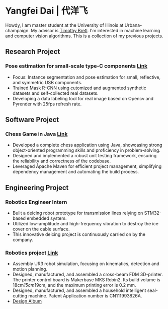 # Yangfei Dai | 代洋飞
Howdy, I am master student at the University of Illinois at Urbana-champaign. My advisor is [Timothy Bretl](http://bretl.csl.illinois.edu/people). I'm interested in machine learning and computer vision algorithms. This is a collection of my previous projects.

## Research Project
### Pose estimation for small-scale type-C components [Link](https://github.com/yangfei4/Sim2real)
* Focus: Instance segmentation and pose estimation for small, reflective, and symmetric USB components.
* Trained Mask R-CNN using cutomized and augmented synthetic datasets and self-collected real datasets.
* Developing a data labeling tool for real image based on Opencv and Pyrender with 25fps refresh rate.

## Software Project
### Chess Game in Java [Link]([https://github.com/yangfei4/Sim2real](https://github.com/yangfei4/ChessJava))
* Developed a complete chess application using Java, showcasing strong object-oriented programming skills and proficiency in problem-solving.
* Designed and implemented a robust unit testing framework, ensuring the reliability and correctness of the codebase.
* Leveraged Apache Maven for efficient project management, simplifying dependency management and automating the build process.

## Engineering Project
### Robotics Engineer Intern 
* Built a deicing robot prototype for transmission lines relying on STM32-based embedded system.
* Utilized low-amplitude and high-frequency vibration to destroy the ice cover on the cable surface.
* This innovative deicing project is continuously carried on by the company.

### Robotics project [Link](https://github.com/yangfei4/Sampling_motion_planning)
* Assembly UR3 robot simulation, focusing on kinematics, detection and motion planning.
* Designed, manufactured, and assembled a cross-beam FDM 3D-printer. The printer control board is Makerbase MKS Robin2. Its build volume is 18cm*15cm*19cm, and the maximum printing error is 0.2 mm.
* Designed, manufactured, and assembled a household intelligent seal-cutting machine. Patent Application number is CN111993826A.
* [Design Album](https://docs.google.com/presentation/d/1WCc1Oo2qfiAW0lD9hJMdXvzPop3QVVFq/edit#slide=id.p1)
